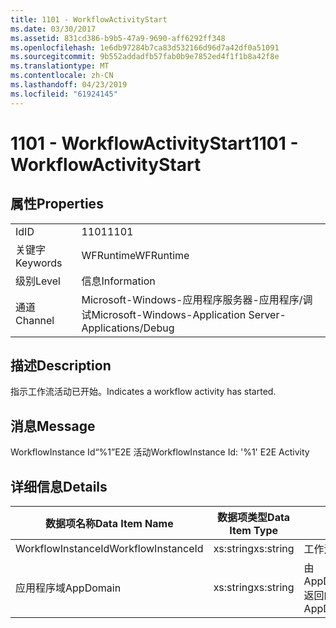```yaml
---
title: 1101 - WorkflowActivityStart
ms.date: 03/30/2017
ms.assetid: 831cd386-b9b5-47a9-9690-aff6292ff348
ms.openlocfilehash: 1e6db97284b7ca83d532166d96d7a42df0a51091
ms.sourcegitcommit: 9b552addadfb57fab0b9e7852ed4f1f1b8a42f8e
ms.translationtype: MT
ms.contentlocale: zh-CN
ms.lasthandoff: 04/23/2019
ms.locfileid: "61924145"
---
```

# <a name="1101---workflowactivitystart"></a><span data-ttu-id="b0781-102">1101 - WorkflowActivityStart</span><span class="sxs-lookup"><span data-stu-id="b0781-102">1101 - WorkflowActivityStart</span></span>
## <a name="properties"></a><span data-ttu-id="b0781-103">属性</span><span class="sxs-lookup"><span data-stu-id="b0781-103">Properties</span></span>  
  
|||  
|-|-|  
|<span data-ttu-id="b0781-104">Id</span><span class="sxs-lookup"><span data-stu-id="b0781-104">ID</span></span>|<span data-ttu-id="b0781-105">1101</span><span class="sxs-lookup"><span data-stu-id="b0781-105">1101</span></span>|  
|<span data-ttu-id="b0781-106">关键字</span><span class="sxs-lookup"><span data-stu-id="b0781-106">Keywords</span></span>|<span data-ttu-id="b0781-107">WFRuntime</span><span class="sxs-lookup"><span data-stu-id="b0781-107">WFRuntime</span></span>|  
|<span data-ttu-id="b0781-108">级别</span><span class="sxs-lookup"><span data-stu-id="b0781-108">Level</span></span>|<span data-ttu-id="b0781-109">信息</span><span class="sxs-lookup"><span data-stu-id="b0781-109">Information</span></span>|  
|<span data-ttu-id="b0781-110">通道</span><span class="sxs-lookup"><span data-stu-id="b0781-110">Channel</span></span>|<span data-ttu-id="b0781-111">Microsoft-Windows-应用程序服务器-应用程序/调试</span><span class="sxs-lookup"><span data-stu-id="b0781-111">Microsoft-Windows-Application Server-Applications/Debug</span></span>|  
  
## <a name="description"></a><span data-ttu-id="b0781-112">描述</span><span class="sxs-lookup"><span data-stu-id="b0781-112">Description</span></span>  
 <span data-ttu-id="b0781-113">指示工作流活动已开始。</span><span class="sxs-lookup"><span data-stu-id="b0781-113">Indicates a workflow activity has started.</span></span>  
  
## <a name="message"></a><span data-ttu-id="b0781-114">消息</span><span class="sxs-lookup"><span data-stu-id="b0781-114">Message</span></span>  
 <span data-ttu-id="b0781-115">WorkflowInstance Id“%1”E2E 活动</span><span class="sxs-lookup"><span data-stu-id="b0781-115">WorkflowInstance Id: '%1' E2E Activity</span></span>  
  
## <a name="details"></a><span data-ttu-id="b0781-116">详细信息</span><span class="sxs-lookup"><span data-stu-id="b0781-116">Details</span></span>  
  
|<span data-ttu-id="b0781-117">数据项名称</span><span class="sxs-lookup"><span data-stu-id="b0781-117">Data Item Name</span></span>|<span data-ttu-id="b0781-118">数据项类型</span><span class="sxs-lookup"><span data-stu-id="b0781-118">Data Item Type</span></span>|<span data-ttu-id="b0781-119">描述</span><span class="sxs-lookup"><span data-stu-id="b0781-119">Description</span></span>|  
|--------------------|--------------------|-----------------|  
|<span data-ttu-id="b0781-120">WorkflowInstanceId</span><span class="sxs-lookup"><span data-stu-id="b0781-120">WorkflowInstanceId</span></span>|<span data-ttu-id="b0781-121">xs:string</span><span class="sxs-lookup"><span data-stu-id="b0781-121">xs:string</span></span>|<span data-ttu-id="b0781-122">工作流实例 ID。</span><span class="sxs-lookup"><span data-stu-id="b0781-122">The workflow instance id.</span></span>|  
|<span data-ttu-id="b0781-123">应用程序域</span><span class="sxs-lookup"><span data-stu-id="b0781-123">AppDomain</span></span>|<span data-ttu-id="b0781-124">xs:string</span><span class="sxs-lookup"><span data-stu-id="b0781-124">xs:string</span></span>|<span data-ttu-id="b0781-125">由 AppDomain.CurrentDomain.FriendlyName 返回的字符串。</span><span class="sxs-lookup"><span data-stu-id="b0781-125">The string returned by AppDomain.CurrentDomain.FriendlyName.</span></span>|

